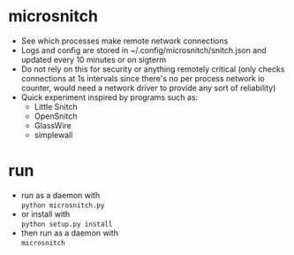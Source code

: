 # microsnitch
- See which processes make remote network connections  
- Logs and config are stored in ~/.config/microsnitch/snitch.json and updated every 10 minutes or on sigterm  
- Do not rely on this for security or anything remotely critical (only checks connections at 1s intervals since there's no per process network io counter, would need a network driver to provide any sort of reliability)   
- Quick experiment inspired by programs such as:  
  - Little Snitch
  - OpenSnitch
  - GlassWire
  - simplewall
# run
- run as a daemon with  
`python microsnitch.py`
- or install with  
`python setup.py install`
- then run as a daemon with  
`microsnitch`
